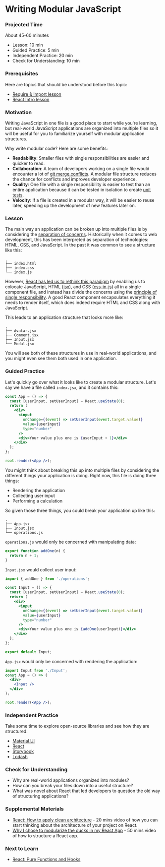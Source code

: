 # Writing Modular JavaScript

### Projected Time

About 45-60 minutes

- Lesson: 10 min
- Guided Practice: 5 min
- Independent Practice: 20 min
- Check for Understanding: 10 min

### Prerequisites

Here are topics that should be understood before this topic:

- [Require & Import lesson](/javascript/require-and-import-mini-lesson.md)
- [React Intro lesson](/react-js/react-part-1-intro.md)

### Motivation

Writing JavaScript in one file is a good place to start while you're learning, but real-world JavaScript applications are organized into multiple files so it will be useful for you to familiarize yourself with modular application structures.

Why write modular code? Here are some benefits:

- **Readability**: Smaller files with single responsibilities are easier and quicker to read.
- **Collaboration**: A team of developers working on a single file would encounter a lot of [git merge conflicts](https://docs.github.com/en/pull-requests/collaborating-with-pull-requests/addressing-merge-conflicts/about-merge-conflicts). A modular file structure reduces the chance for conflicts and improves developer experience.
- **Quality**: One file with a single responsibility is easier to test than an entire application because it can be tested in isolation to create [unit tests](/testing-and-tdd/testing-and-tdd.md#unit-tests).
- **Velocity**: If a file is created in a modular way, it will be easier to reuse later, speeding up the development of new features later on.

### Lesson

The main way an application can be broken up into multiple files is by considering the [separation of concerns](https://en.wikipedia.org/wiki/Separation_of_concerns). Historically when it comes to web development, this has been interpreted as separation of technologies: HTML, CSS, and JavaScript. In the past it was common to see a structure like this:

```
.
├── index.html
├── index.css
└── index.js
```

However, [React has led us to rethink this paradigm](https://youtu.be/x7cQ3mrcKaY) by enabling us to colocate JavaScript, HTML ([jsx](https://reactjs.org/docs/introducing-jsx.html)), and CSS ([css-in-js](https://css-tricks.com/a-thorough-analysis-of-css-in-js/)) all in a single component file, and instead has divide the concerns using the [principle of single responsibility](https://en.wikipedia.org/wiki/Single-responsibility_principle). A good React component encapsulates everything it needs to render itself, which does indeed require HTML and CSS along with JavaScript.

This leads to an application structure that looks more like:

```
.
├── Avatar.jsx
├── Comment.jsx
├── Input.jsx
└── Modal.jsx
```

You will see both of these structures in use in real-world applications, and you might even see them both used in one application.

### Guided Practice

Let's quickly go over what it looks like to create a modular structure. Let's say we have a file called `index.jsx`, and it contains this:

```jsx
const App = () => {
  const [userInput, setUserInput] = React.useState(0);
  return (
    <div>
      <input
        onChange={(event) => setUserInput(event.target.value)}
        value={userInput}
        type="number"
      />
      <div>Your value plus one is {userInput + 1}</div>
    </div>
  );
};

root.render(<App />);
```

You might think about breaking this up into multiple files by considering the different things your application is doing. Right now, this file is doing three things:

- Rendering the application
- Collecting user input
- Performing a calculation

So given those three things, you could break your application up like this:

```
.
├── App.jsx
├── Input.jsx
└── operations.js
```

`operations.js` would only be concerned with manipulating data:

```js
export function addOne(n) {
  return n + 1;
}
```

`Input.jsx` would collect user input:

```jsx
import { addOne } from './operations';

const Input = () => {
  const [userInput, setUserInput] = React.useState(0);
  return (
    <div>
      <input
        onChange={(event) => setUserInput(event.target.value)}
        value={userInput}
        type="number"
      />
      <div>Your value plus one is {addOne(userInput)}</div>
    </div>
  );
};

export default Input;
```

`App.jsx` would only be concerned with rendering the application:

```jsx
import Input from './Input';
const App = () => (
  <div>
    <Input />
  </div>
);

root.render(<App />);
```

### Independent Practice

Take some time to explore open-source libraries and see how they are structured.

- [Material UI](https://github.com/mui/material-ui/tree/master/packages/mui-base/src)
- [React](https://github.com/facebook/react/tree/main/packages/react/src)
- [Storybook](https://github.com/storybookjs/storybook/tree/next/lib/components/src)
- [Lodash](https://github.com/lodash/lodash)

### Check for Understanding

- Why are real-world applications organized into modules?
- How can you break your files down into a useful structure?
- What was novel about React that led developers to question the old way of structuring applications?

### Supplemental Materials

- [React: How to apply clean architecture](https://www.youtube.com/watch?v=qOH2X5hciiA&ab_channel=ProgressiveDev) - 20 mins video of how you can start thinking about the architecture of your project on React.
- [Why I chose to modularize the ducks in my React App](https://www.youtube.com/watch?v=4ge2HUG3ixk&ab_channel=StrangeLoopConference) - 50 mins video of how to structure a React app.

### Next to Learn

- [React: Pure Functions and Hooks](/react-js/react-hooks.md)
